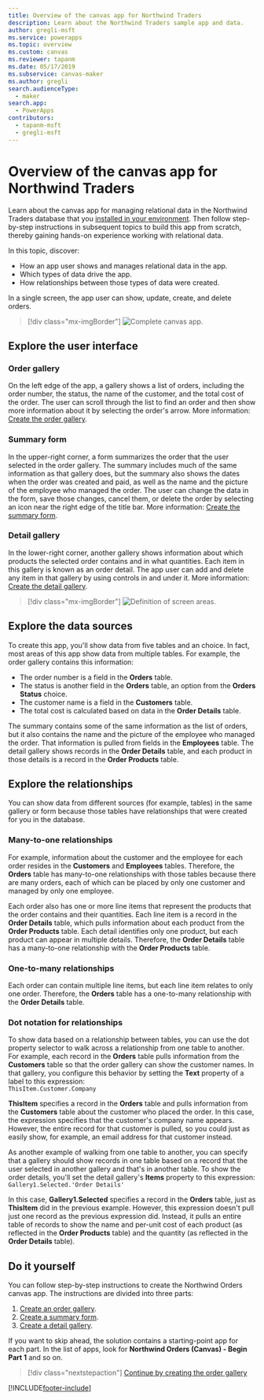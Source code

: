 ```yaml
---
title: Overview of the canvas app for Northwind Traders
description: Learn about the Northwind Traders sample app and data.
author: gregli-msft
ms.service: powerapps
ms.topic: overview
ms.custom: canvas
ms.reviewer: tapanm
ms.date: 05/17/2019
ms.subservice: canvas-maker
ms.author: gregli
search.audienceType: 
  - maker
search.app: 
  - PowerApps
contributors:
  - tapanm-msft
  - gregli-msft
---
```

# Overview of the canvas app for Northwind Traders

Learn about the canvas app for managing relational data in the Northwind Traders database that you [installed in your environment](northwind-install.md). Then follow step-by-step instructions in subsequent topics to build this app from scratch, thereby gaining hands-on experience working with relational data.

In this topic, discover:

- How an app user shows and manages relational data in the app.
- Which types of data drive the app.
- How relationships between those types of data were created.

In a single screen, the app user can show, update, create, and delete orders.

> [!div class="mx-imgBorder"]
> ![Complete canvas app.](media/northwind-orders-canvas-part1/orders-finished.png)

## Explore the user interface

### Order gallery

On the left edge of the app, a gallery shows a list of orders, including the order number, the status, the name of the customer, and the total cost of the order. The user can scroll through the list to find an order and then show more information about it by selecting the order's arrow. More information: [Create the order gallery](northwind-orders-canvas-part1.md).

### Summary form

In the upper-right corner, a form summarizes the order that the user selected in the order gallery. The summary includes much of the same information as that gallery does, but the summary also shows the dates when the order was created and paid, as well as the name and the picture of the employee who managed the order. The user can change the data in the form, save those changes, cancel them, or delete the order by selecting an icon near the right edge of the title bar. More information: [Create the summary form](northwind-orders-canvas-part2.md).

### Detail gallery

In the lower-right corner, another gallery shows information about which products the selected order contains and in what quantities. Each item in this gallery is known as an order detail. The app user can add and delete any item in that gallery by using controls in and under it. More information: [Create the detail gallery](northwind-orders-canvas-part3.md).

> [!div class="mx-imgBorder"]
> ![Definition of screen areas.](media/northwind-orders-canvas-part1/orders-parts.png)

## Explore the data sources

To create this app, you'll show data from five tables and an choice. In fact, most areas of this app show data from multiple tables. For example, the order gallery contains this information:

- The order number is a field in the **Orders** table.
- The status is another field in the **Orders** table, an option from the **Orders Status** choice.
- The customer name is a field in the **Customers** table.
- The total cost is calculated based on data in the **Order Details** table.

The summary contains some of the same information as the list of orders, but it also contains the name and the picture of the employee who managed the order. That information is pulled from fields in the **Employees** table. The detail gallery shows records in the **Order Details** table, and each product in those details is a record in the **Order Products** table.

## Explore the relationships

You can show data from different sources (for example, tables) in the same gallery or form because those tables have relationships that were created for you in the database.

### Many-to-one relationships

For example, information about the customer and the employee for each order resides in the **Customers** and **Employees** tables. Therefore, the **Orders** table has many-to-one relationships with those tables because there are many orders, each of which can be placed by only one customer and managed by only one employee.

Each order also has one or more line items that represent the products that the order contains and their quantities. Each line item is a record in the **Order Details** table, which pulls information about each product from the **Order Products** table. Each detail identifies only one product, but each product can appear in multiple details. Therefore, the **Order Details** table has a many-to-one relationship with the **Order Products** table.

### One-to-many relationships

Each order can contain multiple line items, but each line item relates to only one order. Therefore, the **Orders** table has a one-to-many relationship with the **Order Details** table.

### Dot notation for relationships 

To show data based on a relationship between tables, you can use the dot property selector to walk across a relationship from one table to another.  For example, each record in the **Orders** table pulls information from the **Customers** table so that the order gallery can show the customer names. In that gallery, you configure this behavior by setting the **Text** property of a label to this expression:<br>`ThisItem.Customer.Company`

**ThisItem** specifies a record in the **Orders** table and pulls information from the **Customers** table about the customer who placed the order. In this case, the expression specifies that the customer's company name appears. However, the entire record for that customer is pulled, so you could just as easily show, for example, an email address for that customer instead.

As another example of walking from one table to another, you can specify that a gallery should show records in one table based on a record that the user selected in another gallery and that's in another table. To show the order details, you'll set the detail gallery's **Items** property to this expression:<br>`Gallery1.Selected.'Order Details'`

In this case, **Gallery1.Selected** specifies a record in the **Orders** table, just as **ThisItem** did in the previous example. However, this expression doesn't pull just one record as the previous expression did. Instead, it pulls an entire table of records to show the name and per-unit cost of each product (as reflected in the **Order Products** table) and the quantity (as reflected in the **Order Details** table).

## Do it yourself

You can follow step-by-step instructions to create the Northwind Orders canvas app.  The instructions are divided into three parts:

1. [Create an order gallery](northwind-orders-canvas-part1.md).
1. [Create a summary form](northwind-orders-canvas-part2.md).
1. [Create a detail gallery](northwind-orders-canvas-part3.md).

If you want to skip ahead, the solution contains a starting-point app for each part.  In the list of apps, look for **Northwind Orders (Canvas) - Begin Part 1** and so on.

> [!div class="nextstepaction"]
> [Continue by creating the order gallery](northwind-orders-canvas-part1.md)


[!INCLUDE[footer-include](../../includes/footer-banner.md)]